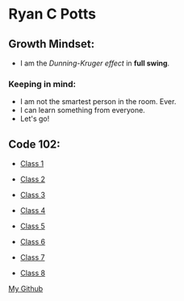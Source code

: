 # Ryan C Potts

## Growth Mindset:
- I am the *Dunning-Kruger effect* in **full swing**.

### Keeping in mind:
- I am not the smartest person in the room. Ever.
- I can learn something from everyone.
- Let's go!

## Code 102:
- [Class 1](./code-102/class-01.md)

- [Class 2](./code-102/class-02.md)

- [Class 3](./code-102/class-03.md)

- [Class 4](./code-102/class-04.md)

- [Class 5](./code-102/class-05.md)

- [Class 6](./code-102/class-06.md)

- [Class 7](./code-102/class-07.md)

- [Class 8](./code-102/class-08.md)


[My Github](https://github.com/RyanCPotts/)
